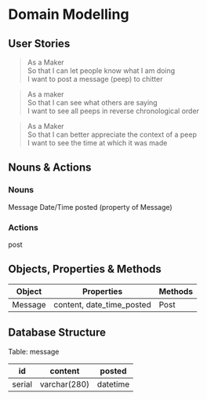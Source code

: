 # Domain Modelling

User Stories
------------
>As a Maker  
So that I can let people know what I am doing  
I want to post a message (peep) to chitter

>As a maker  
So that I can see what others are saying   
I want to see all peeps in reverse chronological order
>

>As a Maker  
So that I can better appreciate the context of a peep  
I want to see the time at which it was made
>

Nouns & Actions
-----
### Nouns  
Message
Date/Time posted (property of Message)

### Actions
post

Objects, Properties & Methods
-------
| Object          | Properties        | Methods         |
|-----------------| ------------------|-----------------|
| Message         | content, date_time_posted  | Post            |


Database Structure
--------
Table: message

|id  | content| posted |
|----|-----|------------|
|serial| varchar(280) | datetime |
